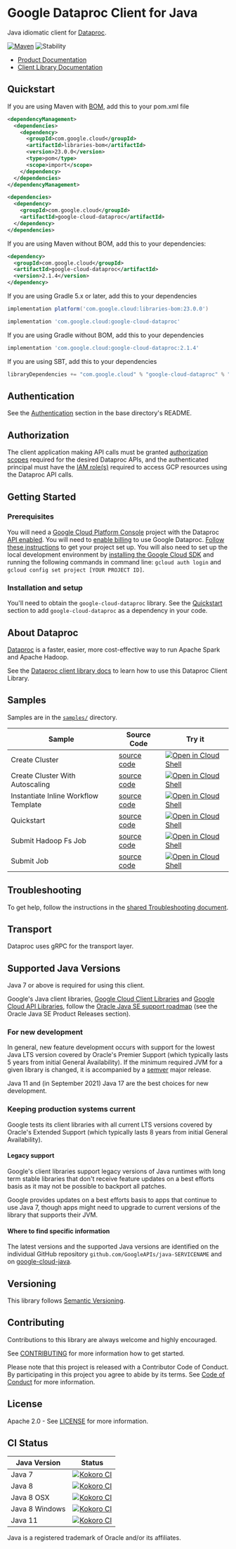 # Google Dataproc Client for Java

Java idiomatic client for [Dataproc][product-docs].

[![Maven][maven-version-image]][maven-version-link]
![Stability][stability-image]

- [Product Documentation][product-docs]
- [Client Library Documentation][javadocs]


## Quickstart

If you are using Maven with [BOM][libraries-bom], add this to your pom.xml file

```xml
<dependencyManagement>
  <dependencies>
    <dependency>
      <groupId>com.google.cloud</groupId>
      <artifactId>libraries-bom</artifactId>
      <version>23.0.0</version>
      <type>pom</type>
      <scope>import</scope>
    </dependency>
  </dependencies>
</dependencyManagement>

<dependencies>
  <dependency>
    <groupId>com.google.cloud</groupId>
    <artifactId>google-cloud-dataproc</artifactId>
  </dependency>
</dependencies>

```

If you are using Maven without BOM, add this to your dependencies:


```xml
<dependency>
  <groupId>com.google.cloud</groupId>
  <artifactId>google-cloud-dataproc</artifactId>
  <version>2.1.4</version>
</dependency>

```

If you are using Gradle 5.x or later, add this to your dependencies

```Groovy
implementation platform('com.google.cloud:libraries-bom:23.0.0')

implementation 'com.google.cloud:google-cloud-dataproc'
```
If you are using Gradle without BOM, add this to your dependencies

```Groovy
implementation 'com.google.cloud:google-cloud-dataproc:2.1.4'
```

If you are using SBT, add this to your dependencies

```Scala
libraryDependencies += "com.google.cloud" % "google-cloud-dataproc" % "2.1.4"
```

## Authentication

See the [Authentication][authentication] section in the base directory's README.

## Authorization

The client application making API calls must be granted [authorization scopes][auth-scopes] required for the desired Dataproc APIs, and the authenticated principal must have the [IAM role(s)][predefined-iam-roles] required to access GCP resources using the Dataproc API calls.

## Getting Started

### Prerequisites

You will need a [Google Cloud Platform Console][developer-console] project with the Dataproc [API enabled][enable-api].
You will need to [enable billing][enable-billing] to use Google Dataproc.
[Follow these instructions][create-project] to get your project set up. You will also need to set up the local development environment by
[installing the Google Cloud SDK][cloud-sdk] and running the following commands in command line:
`gcloud auth login` and `gcloud config set project [YOUR PROJECT ID]`.

### Installation and setup

You'll need to obtain the `google-cloud-dataproc` library.  See the [Quickstart](#quickstart) section
to add `google-cloud-dataproc` as a dependency in your code.

## About Dataproc


[Dataproc][product-docs] is a faster, easier, more cost-effective way to run Apache Spark and Apache Hadoop.

See the [Dataproc client library docs][javadocs] to learn how to
use this Dataproc Client Library.





## Samples

Samples are in the [`samples/`](https://github.com/googleapis/java-dataproc/tree/master/samples) directory.

| Sample                      | Source Code                       | Try it |
| --------------------------- | --------------------------------- | ------ |
| Create Cluster | [source code](https://github.com/googleapis/java-dataproc/blob/master/samples/snippets/src/main/java/CreateCluster.java) | [![Open in Cloud Shell][shell_img]](https://console.cloud.google.com/cloudshell/open?git_repo=https://github.com/googleapis/java-dataproc&page=editor&open_in_editor=samples/snippets/src/main/java/CreateCluster.java) |
| Create Cluster With Autoscaling | [source code](https://github.com/googleapis/java-dataproc/blob/master/samples/snippets/src/main/java/CreateClusterWithAutoscaling.java) | [![Open in Cloud Shell][shell_img]](https://console.cloud.google.com/cloudshell/open?git_repo=https://github.com/googleapis/java-dataproc&page=editor&open_in_editor=samples/snippets/src/main/java/CreateClusterWithAutoscaling.java) |
| Instantiate Inline Workflow Template | [source code](https://github.com/googleapis/java-dataproc/blob/master/samples/snippets/src/main/java/InstantiateInlineWorkflowTemplate.java) | [![Open in Cloud Shell][shell_img]](https://console.cloud.google.com/cloudshell/open?git_repo=https://github.com/googleapis/java-dataproc&page=editor&open_in_editor=samples/snippets/src/main/java/InstantiateInlineWorkflowTemplate.java) |
| Quickstart | [source code](https://github.com/googleapis/java-dataproc/blob/master/samples/snippets/src/main/java/Quickstart.java) | [![Open in Cloud Shell][shell_img]](https://console.cloud.google.com/cloudshell/open?git_repo=https://github.com/googleapis/java-dataproc&page=editor&open_in_editor=samples/snippets/src/main/java/Quickstart.java) |
| Submit Hadoop Fs Job | [source code](https://github.com/googleapis/java-dataproc/blob/master/samples/snippets/src/main/java/SubmitHadoopFsJob.java) | [![Open in Cloud Shell][shell_img]](https://console.cloud.google.com/cloudshell/open?git_repo=https://github.com/googleapis/java-dataproc&page=editor&open_in_editor=samples/snippets/src/main/java/SubmitHadoopFsJob.java) |
| Submit Job | [source code](https://github.com/googleapis/java-dataproc/blob/master/samples/snippets/src/main/java/SubmitJob.java) | [![Open in Cloud Shell][shell_img]](https://console.cloud.google.com/cloudshell/open?git_repo=https://github.com/googleapis/java-dataproc&page=editor&open_in_editor=samples/snippets/src/main/java/SubmitJob.java) |



## Troubleshooting

To get help, follow the instructions in the [shared Troubleshooting document][troubleshooting].

## Transport

Dataproc uses gRPC for the transport layer.

## Supported Java Versions

Java 7 or above is required for using this client.

Google's Java client libraries,
[Google Cloud Client Libraries][cloudlibs]
and
[Google Cloud API Libraries][apilibs],
follow the
[Oracle Java SE support roadmap][oracle]
(see the Oracle Java SE Product Releases section).

### For new development

In general, new feature development occurs with support for the lowest Java
LTS version covered by  Oracle's Premier Support (which typically lasts 5 years
from initial General Availability). If the minimum required JVM for a given
library is changed, it is accompanied by a [semver][semver] major release.

Java 11 and (in September 2021) Java 17 are the best choices for new
development.

### Keeping production systems current

Google tests its client libraries with all current LTS versions covered by
Oracle's Extended Support (which typically lasts 8 years from initial
General Availability).

#### Legacy support

Google's client libraries support legacy versions of Java runtimes with long
term stable libraries that don't receive feature updates on a best efforts basis
as it may not be possible to backport all patches.

Google provides updates on a best efforts basis to apps that continue to use
Java 7, though apps might need to upgrade to current versions of the library
that supports their JVM.

#### Where to find specific information

The latest versions and the supported Java versions are identified on
the individual GitHub repository `github.com/GoogleAPIs/java-SERVICENAME`
and on [google-cloud-java][g-c-j].

## Versioning


This library follows [Semantic Versioning](http://semver.org/).



## Contributing


Contributions to this library are always welcome and highly encouraged.

See [CONTRIBUTING][contributing] for more information how to get started.

Please note that this project is released with a Contributor Code of Conduct. By participating in
this project you agree to abide by its terms. See [Code of Conduct][code-of-conduct] for more
information.


## License

Apache 2.0 - See [LICENSE][license] for more information.

## CI Status

Java Version | Status
------------ | ------
Java 7 | [![Kokoro CI][kokoro-badge-image-1]][kokoro-badge-link-1]
Java 8 | [![Kokoro CI][kokoro-badge-image-2]][kokoro-badge-link-2]
Java 8 OSX | [![Kokoro CI][kokoro-badge-image-3]][kokoro-badge-link-3]
Java 8 Windows | [![Kokoro CI][kokoro-badge-image-4]][kokoro-badge-link-4]
Java 11 | [![Kokoro CI][kokoro-badge-image-5]][kokoro-badge-link-5]

Java is a registered trademark of Oracle and/or its affiliates.

[product-docs]: https://cloud.google.com/dataproc
[javadocs]: https://googleapis.dev/java/google-cloud-dataproc/latest/
[kokoro-badge-image-1]: http://storage.googleapis.com/cloud-devrel-public/java/badges/java-dataproc/java7.svg
[kokoro-badge-link-1]: http://storage.googleapis.com/cloud-devrel-public/java/badges/java-dataproc/java7.html
[kokoro-badge-image-2]: http://storage.googleapis.com/cloud-devrel-public/java/badges/java-dataproc/java8.svg
[kokoro-badge-link-2]: http://storage.googleapis.com/cloud-devrel-public/java/badges/java-dataproc/java8.html
[kokoro-badge-image-3]: http://storage.googleapis.com/cloud-devrel-public/java/badges/java-dataproc/java8-osx.svg
[kokoro-badge-link-3]: http://storage.googleapis.com/cloud-devrel-public/java/badges/java-dataproc/java8-osx.html
[kokoro-badge-image-4]: http://storage.googleapis.com/cloud-devrel-public/java/badges/java-dataproc/java8-win.svg
[kokoro-badge-link-4]: http://storage.googleapis.com/cloud-devrel-public/java/badges/java-dataproc/java8-win.html
[kokoro-badge-image-5]: http://storage.googleapis.com/cloud-devrel-public/java/badges/java-dataproc/java11.svg
[kokoro-badge-link-5]: http://storage.googleapis.com/cloud-devrel-public/java/badges/java-dataproc/java11.html
[stability-image]: https://img.shields.io/badge/stability-ga-green
[maven-version-image]: https://img.shields.io/maven-central/v/com.google.cloud/google-cloud-dataproc.svg
[maven-version-link]: https://search.maven.org/search?q=g:com.google.cloud%20AND%20a:google-cloud-dataproc&core=gav
[authentication]: https://github.com/googleapis/google-cloud-java#authentication
[auth-scopes]: https://developers.google.com/identity/protocols/oauth2/scopes
[predefined-iam-roles]: https://cloud.google.com/iam/docs/understanding-roles#predefined_roles
[iam-policy]: https://cloud.google.com/iam/docs/overview#cloud-iam-policy
[developer-console]: https://console.developers.google.com/
[create-project]: https://cloud.google.com/resource-manager/docs/creating-managing-projects
[cloud-sdk]: https://cloud.google.com/sdk/
[troubleshooting]: https://github.com/googleapis/google-cloud-common/blob/master/troubleshooting/readme.md#troubleshooting
[contributing]: https://github.com/googleapis/java-dataproc/blob/master/CONTRIBUTING.md
[code-of-conduct]: https://github.com/googleapis/java-dataproc/blob/master/CODE_OF_CONDUCT.md#contributor-code-of-conduct
[license]: https://github.com/googleapis/java-dataproc/blob/master/LICENSE
[enable-billing]: https://cloud.google.com/apis/docs/getting-started#enabling_billing
[enable-api]: https://console.cloud.google.com/flows/enableapi?apiid=dataproc.googleapis.com
[libraries-bom]: https://github.com/GoogleCloudPlatform/cloud-opensource-java/wiki/The-Google-Cloud-Platform-Libraries-BOM
[shell_img]: https://gstatic.com/cloudssh/images/open-btn.png

[semver]: https://semver.org/
[cloudlibs]: https://cloud.google.com/apis/docs/client-libraries-explained
[apilibs]: https://cloud.google.com/apis/docs/client-libraries-explained#google_api_client_libraries
[oracle]: https://www.oracle.com/java/technologies/java-se-support-roadmap.html
[g-c-j]: http://github.com/googleapis/google-cloud-java

